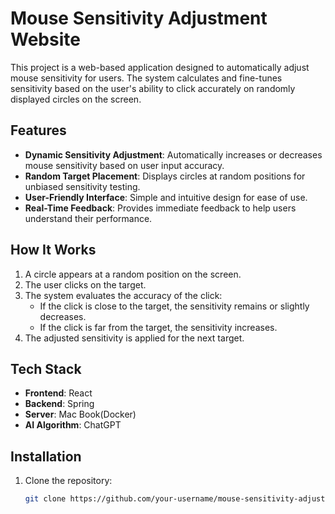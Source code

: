 # Mouse Sensitivity Adjustment Website

This project is a web-based application designed to automatically adjust mouse sensitivity for users. The system calculates and fine-tunes sensitivity based on the user's ability to click accurately on randomly displayed circles on the screen.

## Features

- **Dynamic Sensitivity Adjustment**: Automatically increases or decreases mouse sensitivity based on user input accuracy.
- **Random Target Placement**: Displays circles at random positions for unbiased sensitivity testing.
- **User-Friendly Interface**: Simple and intuitive design for ease of use.
- **Real-Time Feedback**: Provides immediate feedback to help users understand their performance.

## How It Works

1. A circle appears at a random position on the screen.
2. The user clicks on the target.
3. The system evaluates the accuracy of the click:
   - If the click is close to the target, the sensitivity remains or slightly decreases.
   - If the click is far from the target, the sensitivity increases.
4. The adjusted sensitivity is applied for the next target.

## Tech Stack

- **Frontend**: React
- **Backend**: Spring
- **Server**: Mac Book(Docker)
- **AI Algorithm**: ChatGPT

## Installation

1. Clone the repository:
   ```bash
   git clone https://github.com/your-username/mouse-sensitivity-adjustment.git
